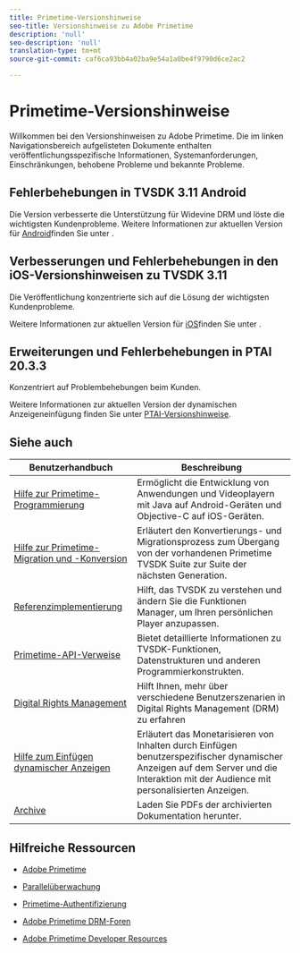 ```yaml
---
title: Primetime-Versionshinweise
seo-title: Versionshinweise zu Adobe Primetime
description: 'null'
seo-description: 'null'
translation-type: tm+mt
source-git-commit: caf6ca93bb4a02ba9e54a1a0be4f9790d6ce2ac2

---
```



# Primetime-Versionshinweise

Willkommen bei den Versionshinweisen zu Adobe Primetime. Die im linken Navigationsbereich aufgelisteten Dokumente enthalten veröffentlichungsspezifische Informationen, Systemanforderungen, Einschränkungen, behobene Probleme und bekannte Probleme.

## Fehlerbehebungen in TVSDK 3.11 Android

Die Version verbesserte die Unterstützung für Widevine DRM und löste die wichtigsten Kundenprobleme.
Weitere Informationen zur aktuellen Version für [Android](../release-notes/tvsdk-3x-android.md)finden Sie unter .

## Verbesserungen und Fehlerbehebungen in den iOS-Versionshinweisen zu TVSDK 3.11

Die Veröffentlichung konzentrierte sich auf die Lösung der wichtigsten Kundenprobleme.

Weitere Informationen zur aktuellen Version für [iOS](../release-notes/tvsdk-3x-ios.md)finden Sie unter .

## Erweiterungen und Fehlerbehebungen in PTAI 20.3.3

Konzentriert auf Problembehebungen beim Kunden.

Weitere Informationen zur aktuellen Version der dynamischen Anzeigeneinfügung finden Sie unter [PTAI-Versionshinweise](ptai-19x-release-notes.md).

## Siehe auch

| Benutzerhandbuch | Beschreibung |
|--- |--- |
| [Hilfe zur Primetime-Programmierung](/help/programming/home.md) | Ermöglicht die Entwicklung von Anwendungen und Videoplayern mit Java auf Android-Geräten und Objective-C auf iOS-Geräten. |
| [Hilfe zur Primetime-Migration und -Konversion](/help/migration-guides/home.md) | Erläutert den Konvertierungs- und Migrationsprozess zum Übergang von der vorhandenen Primetime TVSDK Suite zur Suite der nächsten Generation. |
| [Referenzimplementierung](/help/android-reference-implementation/home.md) | Hilft, das TVSDK zu verstehen und ändern Sie die Funktionen Manager, um Ihren persönlichen Player anzupassen. |
| [Primetime-API-Verweise](/help/reference/api-references.md) | Bietet detaillierte Informationen zu TVSDK-Funktionen, Datenstrukturen und anderen Programmierkonstrukten. |
| [Digital Rights Management](/help/digital-rights-management/home.md) | Hilft Ihnen, mehr über verschiedene Benutzerszenarien in Digital Rights Management (DRM) zu erfahren |
| [Hilfe zum Einfügen dynamischer Anzeigen](/help/dynamic-ad-insertion/home.md) | Erläutert das Monetarisieren von Inhalten durch Einfügen benutzerspezifischer dynamischer Anzeigen auf dem Server und die Interaktion mit der Audience mit personalisierten Anzeigen. |
| [Archive](https://helpx.adobe.com/primetime/archives.html) | Laden Sie PDFs der archivierten Dokumentation herunter. |

## Hilfreiche Ressourcen

* [Adobe Primetime](https://www.adobe.com/in/marketing/primetime.html)

* [Parallelüberwachung](https://tve.helpdocsonline.com/concurrency-monitoring-introduction)

* [Primetime-Authentifizierung](https://tve.helpdocsonline.com/home)

* [Adobe Primetime DRM-Foren](https://forums.adobe.com/community/adobe_access)

* [Adobe Primetime Developer Resources](https://www.adobe.com/devnet/primetime.html)
